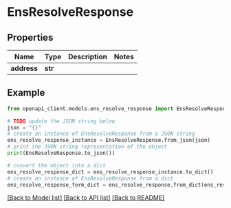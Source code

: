 # EnsResolveResponse


## Properties

Name | Type | Description | Notes
------------ | ------------- | ------------- | -------------
**address** | **str** |  | 

## Example

```python
from openapi_client.models.ens_resolve_response import EnsResolveResponse

# TODO update the JSON string below
json = "{}"
# create an instance of EnsResolveResponse from a JSON string
ens_resolve_response_instance = EnsResolveResponse.from_json(json)
# print the JSON string representation of the object
print(EnsResolveResponse.to_json())

# convert the object into a dict
ens_resolve_response_dict = ens_resolve_response_instance.to_dict()
# create an instance of EnsResolveResponse from a dict
ens_resolve_response_form_dict = ens_resolve_response.from_dict(ens_resolve_response_dict)
```
[[Back to Model list]](../README.md#documentation-for-models) [[Back to API list]](../README.md#documentation-for-api-endpoints) [[Back to README]](../README.md)


